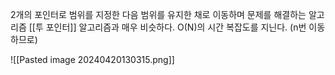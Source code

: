 2개의 포인터로 범위를 지정한 다음 범위를 유지한 채로 이동하며 문제를 해결하는 알고리즘 [[투 포인터]] 알고리즘과 매우 비슷하다. O(N)의 시간 복잡도를 지닌다. (n번 이동하므로)

![[Pasted image 20240420130315.png]]
